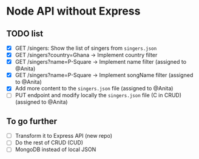 # Node API without Express

## TODO list

- [x] GET /singers: Show the list of singers from `singers.json`
- [x] GET /singers?country=Ghana -> Implement country filter
- [x] GET /singers?name=P-Square -> Implement name filter (assigned to @Anita)
- [x] GET /singers?name=P-Square -> Implement songName filter (assigned to @Anita)
- [x] Add more content to the `singers.json` file (assigned to @Anita)
- [ ] PUT endpoint and modify locally the `singers.json` file (C in CRUD) (assigned to @Anita)

## To go further

- [ ] Transform it to Express API (new repo)
- [ ] Do the rest of CRUD (CUD)
- [ ] MongoDB instead of local JSON
